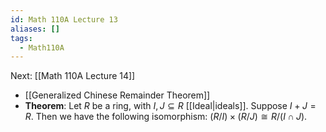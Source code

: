 ```yaml
---
id: Math 110A Lecture 13
aliases: []
tags:
  - Math110A
---
```


Next: [[Math 110A Lecture 14]]

- [[Generalized Chinese Remainder Theorem]]
- **Theorem**: Let $R$ be a ring, with $I, J\subseteq R$ [[Ideal|ideals]].
  Suppose $I + J = R$. Then we have the following isomorphism:
  $(R / I)\times (R / J)\cong R / (I\cap J)$.
